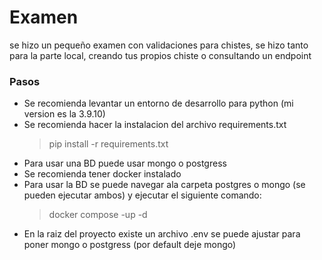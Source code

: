 # Examen

se hizo un pequeño examen con validaciones para chistes, se hizo tanto para la parte local, creando tus propios chiste o consultando un endpoint 

### Pasos 

 - Se recomienda levantar un entorno de desarrollo para python (mi version es la 3.9.10)
 - Se recomienda hacer la instalacion del archivo requirements.txt
	>  pip install -r requirements.txt
- Para usar una BD puede usar mongo o postgress
- Se recomienda tener docker instalado
- Para usar la BD se puede navegar ala carpeta postgres o mongo (se pueden ejecutar ambos) y ejecutar el siguiente comando:
	> docker compose -up -d 
- En la raiz del proyecto existe un archivo .env se puede ajustar para poner mongo o postgress (por default deje mongo)
